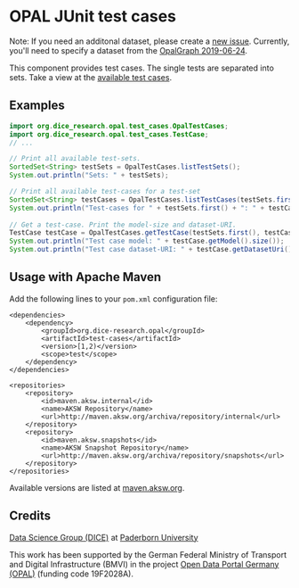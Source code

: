 # OPAL JUnit test cases

Note: If you need an additonal dataset, please create a [new issue](https://github.com/projekt-opal/test-cases/issues/new/choose).
Currently, you'll need to specify a dataset from the [OpalGraph 2019-06-24](https://hobbitdata.informatik.uni-leipzig.de/OPAL/OpalGraph/2019-06-24/).

This component provides test cases. The single tests are separated into sets. Take a view at the [available test cases](src/main/resources/org/dice_research/opal/test_cases/sets/).


## Examples

```java
import org.dice_research.opal.test_cases.OpalTestCases;
import org.dice_research.opal.test_cases.TestCase;
// ...

// Print all available test-sets.
SortedSet<String> testSets = OpalTestCases.listTestSets();
System.out.println("Sets: " + testSets);

// Print all available test-cases for a test-set
SortedSet<String> testCases = OpalTestCases.listTestCases(testSets.first());
System.out.println("Test-cases for " + testSets.first() + ": " + testCases);
		
// Get a test-case. Print the model-size and dataset-URI.
TestCase testCase = OpalTestCases.getTestCase(testSets.first(), testCases.first());
System.out.println("Test case model: " + testCase.getModel().size());
System.out.println("Test case dataset-URI: " + testCase.getDatasetUri());
```


## Usage with Apache Maven

Add the following lines to your `pom.xml` configuration file:

	<dependencies>
		<dependency>
			<groupId>org.dice-research.opal</groupId>
			<artifactId>test-cases</artifactId>
			<version>[1,2)</version>
			<scope>test</scope>
		</dependency>
	</dependencies>
	
	<repositories>
		<repository>
			<id>maven.aksw.internal</id>
			<name>AKSW Repository</name>
			<url>http://maven.aksw.org/archiva/repository/internal</url>
		</repository>
		<repository>
			<id>maven.aksw.snapshots</id>
			<name>AKSW Snapshot Repository</name>
			<url>http://maven.aksw.org/archiva/repository/snapshots</url>
		</repository>
	</repositories>

Available versions are listed at [maven.aksw.org](https://maven.aksw.org/archiva/#advancedsearch~internal/org.dice-research.opal~test-cases~~~~~30).


## Credits

[Data Science Group (DICE)](https://dice-research.org/) at [Paderborn University](https://www.uni-paderborn.de/)

This work has been supported by the German Federal Ministry of Transport and Digital Infrastructure (BMVI) in the project [Open Data Portal Germany (OPAL)](http://projekt-opal.de/) (funding code 19F2028A).
